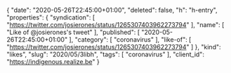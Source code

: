 {
  "date": "2020-05-26T22:45:00+01:00",
  "deleted": false,
  "h": "h-entry",
  "properties": {
    "syndication": [
      "https://twitter.com/josierones/status/1265307403962273794"
    ],
    "name": [
      "Like of @josierones's tweet"
    ],
    "published": [
      "2020-05-26T22:45:00+01:00"
    ],
    "category": [
      "coronavirus"
    ],
    "like-of": [
      "https://twitter.com/josierones/status/1265307403962273794"
    ]
  },
  "kind": "likes",
  "slug": "2020/05/3libh",
  "tags": [
    "coronavirus"
  ],
  "client_id": "https://indigenous.realize.be"
}
